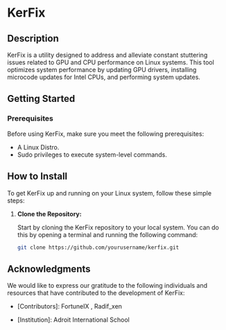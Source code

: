 # KerFix

## Description

KerFix is a utility designed to address and alleviate constant stuttering issues related to GPU and CPU performance on Linux systems. This tool optimizes system performance by updating GPU drivers, installing microcode updates for Intel CPUs, and performing system updates.

## Getting Started

### Prerequisites

Before using KerFix, make sure you meet the following prerequisites:

- A Linux Distro.
- Sudo privileges to execute system-level commands.

## How to Install

To get KerFix up and running on your Linux system, follow these simple steps:

1. **Clone the Repository:**

   Start by cloning the KerFix repository to your local system. You can do this by opening a terminal and running the following command:

   ```bash
   git clone https://github.com/yourusername/kerfix.git

   
## Acknowledgments

We would like to express our gratitude to the following individuals and resources that have contributed to the development of KerFix:

- [Contributors]: FortuneIX , Radif_xen

- [Institution]: Adroit International School


